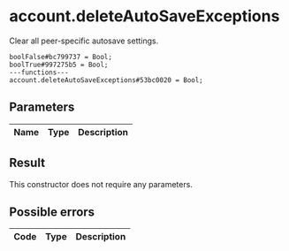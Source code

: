 # account.deleteAutoSaveExceptions
Clear all peer-specific autosave settings.

```
boolFalse#bc799737 = Bool;
boolTrue#997275b5 = Bool;
---functions---
account.deleteAutoSaveExceptions#53bc0020 = Bool;
```

## Parameters
| Name | Type | Description |
| ---- | :----: | ----------- |


## Result
This constructor does not require any parameters.

## Possible errors
| Code | Type | Description |
| ---- | :----: | ----------- |

